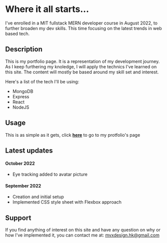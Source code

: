 # Where it all starts...

I've enrolled in a MIT fullstack MERN developer course in August 2022, to further broaden my dev skills. This time focusing on the latest trends in web based tech. 


## Description

This is my portfolio page. It is a representation of my development journey. As I keep furthering my knoledge, I will apply the technics I've learned on this site. The content will mostly be based around my skill set and interest.

Here's a list of the tech I'll be using:
* MongoDB
* Express
* React
* NodeJS


## Usage

This is as simple as it gets, click **[here](https://mike-veilleux.github.io)** to go to my protfolio's page


## Latest updates

#### October 2022
* Eye tracking added to avatar picture

#### September 2022
* Creation and initial setup
* Implemented CSS style sheet with Flexbox approach


## Support

If you find anything of interest on this site and have any question on why or how I've implemented it, you can contact me at: mvxdesign.hk@gmail.com


